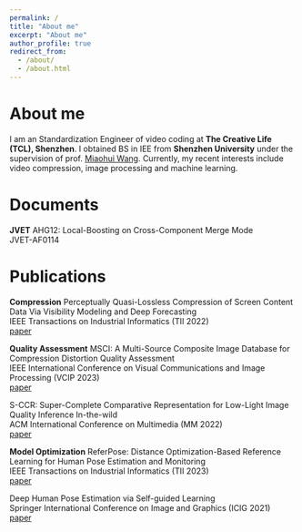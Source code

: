 ```yaml
---
permalink: /
title: "About me"
excerpt: "About me"
author_profile: true
redirect_from: 
  - /about/
  - /about.html
---
```



About me
======
I am an Standardization Engineer of video coding at **The Creative Life (TCL), Shenzhen**. 
I obtained BS in IEE from **Shenzhen University** under the supervision of prof. [Miaohui Wang](https://charwill.github.io/).
Currently, my recent interests include video compression, image processing and machine learning.

Documents
======
**JVET** 
AHG12: Local-Boosting on Cross-Component Merge Mode<br>
JVET-AF0114<br>

Publications
======
**Compression** 
Perceptually Quasi-Lossless Compression of Screen Content Data Via Visibility Modeling and Deep Forecasting<br>
IEEE Transactions on Industrial Informatics (TII 2022)<br> [paper](https://ieeexplore.ieee.org/abstract/document/9669109) 

**Quality Assessment** 
MSCI: A Multi-Source Composite Image Database for Compression Distortion Quality Assessment<br>
IEEE International Conference on Visual Communications and Image Processing (VCIP 2023)<br> [paper](https://ieeexplore.ieee.org/abstract/document/10008864)

S-CCR: Super-Complete Comparative Representation for Low-Light Image Quality Inference In-the-wild<br>
ACM International Conference on Multimedia (MM 2022)<br> [paper](https://dl.acm.org/doi/abs/10.1145/3503161.35480833)

**Model Optimization** 
ReferPose: Distance Optimization-Based Reference Learning for Human Pose Estimation and Monitoring<br>
IEEE Transactions on Industrial Informatics (TII 2023)<br> [paper](https://ieeexplore.ieee.org/abstract/document/10297567)

Deep Human Pose Estimation via Self-guided Learning<br>
Springer International Conference on Image and Graphics (ICIG 2021)<br> [paper](https://link.springer.com/chapter/10.1007/978-3-030-87358-5_21)